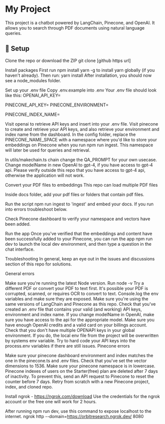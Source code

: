 # My Project

This project is a chatbot powered by LangChain, Pinecone, and OpenAI. It allows you to search through PDF documents using natural language queries.

## 🚀 Setup

Clone the repo or download the ZIP
git clone [github https url]

Install packages
First run npm install yarn -g to install yarn globally (if you haven't already).
Then run:
yarn install
After installation, you should now see a node_modules folder.

Set up your .env file
Copy .env.example into .env Your .env file should look like this:
OPENAI_API_KEY=

PINECONE_API_KEY=
PINECONE_ENVIRONMENT=

PINECONE_INDEX_NAME=

Visit openai to retrieve API keys and insert into your .env file.
Visit pinecone to create and retrieve your API keys, and also retrieve your environment and index name from the dashboard.
In the config folder, replace the PINECONE_NAME_SPACE with a namespace where you'd like to store your embeddings on Pinecone when you run npm run ingest. This namespace will later be used for queries and retrieval.

In utils/makechain.ts chain change the QA_PROMPT for your own usecase. Change modelName in new OpenAI to gpt-4, if you have access to gpt-4 api. Please verify outside this repo that you have access to gpt-4 api, otherwise the application will not work.

Convert your PDF files to embeddings
This repo can load multiple PDF files

Inside docs folder, add your pdf files or folders that contain pdf files.

Run the script npm run ingest to 'ingest' and embed your docs. If you run into errors troubleshoot below.

Check Pinecone dashboard to verify your namespace and vectors have been added.

Run the app
Once you've verified that the embeddings and content have been successfully added to your Pinecone, you can run the app npm run dev to launch the local dev environment, and then type a question in the chat interface.

Troubleshooting
In general, keep an eye out in the issues and discussions section of this repo for solutions.

General errors

Make sure you're running the latest Node version. Run node -v
Try a different PDF or convert your PDF to text first. It's possible your PDF is corrupted, scanned, or requires OCR to convert to text.
Console.log the env variables and make sure they are exposed.
Make sure you're using the same versions of LangChain and Pinecone as this repo.
Check that you've created an .env file that contains your valid (and working) API keys, environment and index name.
If you change modelName in OpenAI, make sure you have access to the api for the appropriate model.
Make sure you have enough OpenAI credits and a valid card on your billings account.
Check that you don't have multiple OPENAPI keys in your global environment. If you do, the local env file from the project will be overwritten by systems env variable.
Try to hard code your API keys into the process.env variables if there are still issues.
Pinecone errors

Make sure your pinecone dashboard environment and index matches the one in the pinecone.ts and .env files.
Check that you've set the vector dimensions to 1536.
Make sure your pinecone namespace is in lowercase.
Pinecone indexes of users on the Starter(free) plan are deleted after 7 days of inactivity. To prevent this, send an API request to Pinecone to reset the counter before 7 days.
Retry from scratch with a new Pinecone project, index, and cloned repo.

Install ngrok - https://ngrok.com/download
Use the credentials for the ngrok account or the free one will work for 2 hours.

After running npm run dev, use this command to expose localhost to the internet.
ngrok http --domain=https://orbitresearch.ngrok.dev/ 8080
